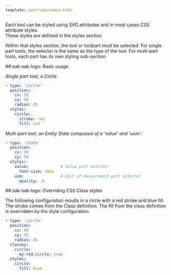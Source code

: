 ```yaml
---
template: overrides/main.html
---
```

<!-- GT/GL -->

Each tool can be styled using SVG attributes and in most cases CSS attribute styles.
<br>These styles are defined in the styles section.

Within that styles section, the tool or toolpart must be selected. For single part tools, the selector is the same as the type of the tool. For multi-part tools, each part has its own styling sub-section.

##:sak-sak-logo: Basic usage

*Single part tool, a Circle:*

```yaml linenums="1" hl_lines="6 7"
- type: 'circle'
  position:
    cx: 50
    cy: 50
    radius: 25
  styles:
    circle:
      stroke: red
      fill: red
```

*Multi-part tool, an Entity State composed of a 'value' and 'uom':*

```yaml linenums="1" hl_lines="5 6 8"
- type: 'state'
  position:
    cx: 50
    cy: 50
  styles:
    value:              # Value part selector
      font-size: 10em
    uom:                # Unit of measurement part selector
      opacity: .6
```

##:sak-sak-logo: Overriding CSS Class styles

The following configuration results in a circle with a red stroke and blue fill. The stroke comes from the Class definition. The fill from the class definition is overridden by the style configuration.

```yaml linenums="1" hl_lines="6 9"
- type: 'circle'
  position:
    cx: 50
    cy: 50
    radius: 25
  classes:
    circle:
      my-red-circle: true
  styles:
    circle:
      fill: blue
```


